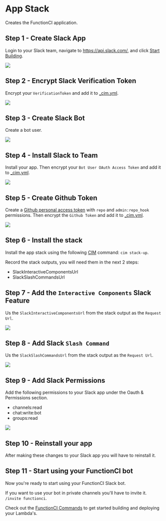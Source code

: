 # App Stack
Creates the FunctionCI application.

## Step 1 - Create Slack App
Login to your Slack team, navigate to https://api.slack.com/, and click [Start Building](https://api.slack.com/apps?new_app=1).

<p align="left">
  <img src="docs/create-app.png">
</p>


## Step 2 - Encrypt Slack Verification Token
Encrypt your `VerificationToken` and add it to [_cim.yml](_cim.yml).

<p align="left">
  <img src="docs/verification-token.png">
</p>


## Step 3 - Create Slack Bot
Create a bot user.

<p align="left">
  <img src="docs/create-bot.png">
</p>


## Step 4 - Install Slack to Team
Install your app.  Then encrypt your `Bot User OAuth Access Token` and add it to [_cim.yml](_cim.yml).

<p align="left">
  <img src="docs/bot-oauth-token.png">
</p>

## Step 5 - Create Github Token
Create a [Github personal access token](https://github.com/settings/tokens) with `repo` and `admin:repo_hook` permissions.  Then encrypt the `Github Token` and add it to [_cim.yml](_cim.yml).

<p align="left">
  <img src="docs/github-token.png">
</p>


## Step 6 - Install the stack
Install the app stack using the following [CIM](https://github.com/thestackshack/cim) command: `cim stack-up`.

Record the stack outputs, you will need them in the next 2 steps:
* SlackInteractiveComponentsUrl
* SlackSlashCommandsUrl


## Step 7 - Add the `Interactive Components` Slack Feature
Us the `SlackInteractiveComponentsUrl` from the stack output as the `Request Url`.

<p align="left">
  <img src="docs/interactive.png">
</p>


## Step 8 - Add Slack `Slash Command`
Us the `SlackSlashCommandsUrl` from the stack output as the `Request Url`.

<p align="left">
  <img src="docs/slash.png">
</p>


## Step 9 - Add Slack Permissions
Add the following permissions to your Slack app under the Oauth & Permissions section.

* channels:read
* chat:write:bot
* groups:read

<p align="left">
  <img src="docs/permissions.png">
</p>

## Step 10 - Reinstall your app
After making these changes to your Slack app you will have to reinstall it.

## Step 11 - Start using your FunctionCI bot
Now you're ready to start using your FunctionCI Slack bot.

If you want to use your bot in private channels you'll have to invite it.  `/invite functionci`.

Check out the [FunctionCI Commands](../README.md#commands) to get started building and deploying your Lambda's. 

